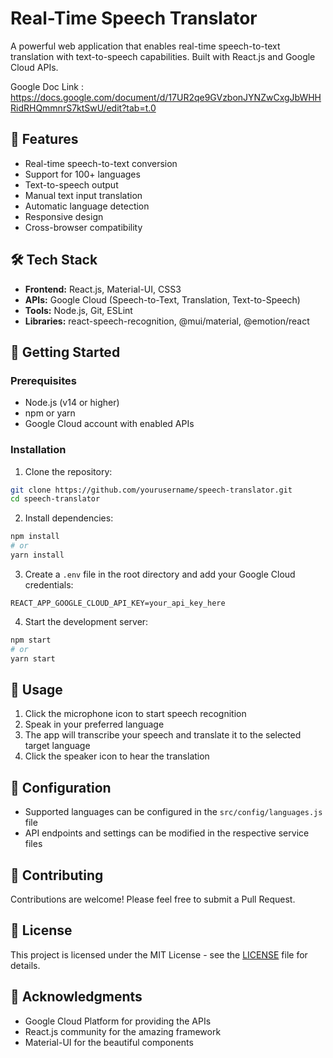 # Real-Time Speech Translator

A powerful web application that enables real-time speech-to-text translation with text-to-speech capabilities. Built with React.js and Google Cloud APIs.

Google Doc Link : https://docs.google.com/document/d/17UR2qe9GVzbonJYNZwCxgJbWHHRidRHQmmnrS7ktSwU/edit?tab=t.0
## 🌟 Features

- Real-time speech-to-text conversion
- Support for 100+ languages
- Text-to-speech output
- Manual text input translation
- Automatic language detection
- Responsive design
- Cross-browser compatibility

## 🛠️ Tech Stack

- **Frontend:** React.js, Material-UI, CSS3
- **APIs:** Google Cloud (Speech-to-Text, Translation, Text-to-Speech)
- **Tools:** Node.js, Git, ESLint
- **Libraries:** react-speech-recognition, @mui/material, @emotion/react

## 🚀 Getting Started

### Prerequisites

- Node.js (v14 or higher)
- npm or yarn
- Google Cloud account with enabled APIs

### Installation

1. Clone the repository:
```bash
git clone https://github.com/yourusername/speech-translator.git
cd speech-translator
```

2. Install dependencies:
```bash
npm install
# or
yarn install
```

3. Create a `.env` file in the root directory and add your Google Cloud credentials:
```
REACT_APP_GOOGLE_CLOUD_API_KEY=your_api_key_here
```

4. Start the development server:
```bash
npm start
# or
yarn start
```

## 📝 Usage

1. Click the microphone icon to start speech recognition
2. Speak in your preferred language
3. The app will transcribe your speech and translate it to the selected target language
4. Click the speaker icon to hear the translation

## 🔧 Configuration

- Supported languages can be configured in the `src/config/languages.js` file
- API endpoints and settings can be modified in the respective service files

## 🤝 Contributing

Contributions are welcome! Please feel free to submit a Pull Request.

## 📄 License

This project is licensed under the MIT License - see the [LICENSE](LICENSE) file for details.

## 🙏 Acknowledgments

- Google Cloud Platform for providing the APIs
- React.js community for the amazing framework
- Material-UI for the beautiful components
